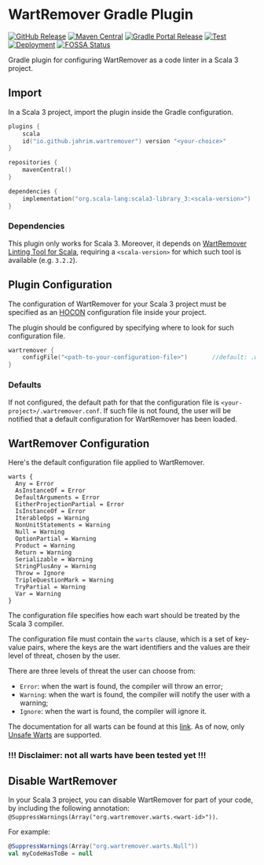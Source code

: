 # WartRemover Gradle Plugin

[![GitHub Release](https://img.shields.io/github/v/tag/ldss-project/wartremover-gradle-plugin?label=Github&color=blue)](https://github.com/ldss-project/wartremover-gradle-plugin/releases)
[![Maven Central](https://img.shields.io/maven-central/v/io.github.jahrim/wartremover?label=Maven%20Central&color=blue)](https://central.sonatype.com/artifact/io.github.jahrim/wartremover)
[![Gradle Portal Release](https://img.shields.io/gradle-plugin-portal/v/io.github.jahrim.wartremover?label=Gradle%20Plugin%20Portal&color=blue)](https://plugins.gradle.org/plugin/io.github.jahrim.wartremover)
[![Test](https://github.com/ldss-project/wartremover-gradle-plugin/actions/workflows/continuous-testing.yml/badge.svg)](https://github.com/ldss-project/wartremover-gradle-plugin/actions/workflows/continuous-testing.yml)
[![Deployment](https://github.com/ldss-project/wartremover-gradle-plugin/actions/workflows/continuous-deployment.yml/badge.svg)](https://github.com/ldss-project/wartremover-gradle-plugin/actions/workflows/continuous-testing.yml)
[![FOSSA Status](https://app.fossa.io/api/projects/git%2Bgithub.com%2Fldss-project%2Fwartremover-gradle-plugin.svg)](https://fossa.com/)

Gradle plugin for configuring WartRemover as a code linter in a Scala 3 project.

## Import

In a Scala 3 project, import the plugin inside the Gradle configuration.

```kotlin
plugins {
    scala
    id("io.github.jahrim.wartremover") version "<your-choice>"
}

repositories { 
    mavenCentral() 
}

dependencies { 
    implementation("org.scala-lang:scala3-library_3:<scala-version>") 
}
```

### Dependencies

This plugin only works for Scala 3. Moreover, it depends on 
[WartRemover Linting Tool for Scala](https://github.com/wartremover/wartremover), requiring
a `<scala-version>` for which such tool is available (e.g. `3.2.2`).

## Plugin Configuration

The configuration of WartRemover for your Scala 3 project must be specified as an 
[HOCON](https://github.com/lightbend/config/blob/main/HOCON.md#hocon-human-optimized-config-object-notation) 
configuration file inside your project.

The plugin should be configured by specifying where to look for such configuration file. 

```kotlin
wartremover {
    configFile("<path-to-your-configuration-file>")       //default: .wartremover.conf
}
```

### Defaults
If not configured, the default path for that the configuration file is `<your-project>/.wartremover.conf`.
If such file is not found, the user will be notified that a default configuration for WartRemover has been
loaded.

## WartRemover Configuration

Here's the default configuration file applied to WartRemover.

```hocon
warts {                              
  Any = Error                             
  AsInstanceOf = Error               
  DefaultArguments = Error           
  EitherProjectionPartial = Error   
  IsInstanceOf = Error               
  IterableOps = Warning               
  NonUnitStatements = Warning         
  Null = Warning                      
  OptionPartial = Warning             
  Product = Warning                   
  Return = Warning                   
  Serializable = Warning             
  StringPlusAny = Warning            
  Throw = Ignore                   
  TripleQuestionMark = Warning       
  TryPartial = Warning               
  Var = Warning                      
}
```

The configuration file specifies how each wart should be treated by the Scala 3 compiler.

The configuration file must contain the `warts` clause, which is a set of key-value pairs, where the keys are the
wart identifiers and the values are their level of threat, chosen by the user.

There are three levels of threat the user can choose from:
- `Error`: when the wart is found, the compiler will throw an error;
- `Warning`: when the wart is found, the compiler will notify the user with a warning;
- `Ignore`: when the wart is found, the compiler will ignore it.

The documentation for all warts can be found at this [link](https://www.wartremover.org/doc/warts.html). As of now, only
[Unsafe Warts](https://github.com/wartremover/wartremover/blob/master/core/src/main/scala/org/wartremover/warts/Unsafe.scala)
are supported.

### !!! Disclaimer: not all warts have been tested yet !!!

## Disable WartRemover

In your Scala 3 project, you can disable WartRemover for part of your code, by including the following annotation:
`@SuppressWarnings(Array("org.wartremover.warts.<wart-id>"))`.

For example:
```scala
@SuppressWarnings(Array("org.wartremover.warts.Null"))
val myCodeHasToBe = null
```